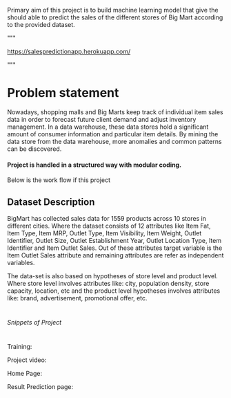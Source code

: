 Primary aim of this project is to build machine learning model that give the should able to predict the sales of the
different stores of Big Mart according to the provided dataset.

"""

https://salespredictionapp.herokuapp.com/

"""
# Problem statement
Nowadays, shopping malls and Big Marts keep track of individual item sales data in order to forecast future client demand and adjust inventory management. In a data
warehouse, these data stores hold a significant amount of consumer information and particular item details. By mining the data store from the data warehouse, more
anomalies and common patterns can be discovered.

#### Project is handled in a structured way with modular coding.

Below is the work flow if this project

[](https://github.com/shivanshjayara/BigMart_Sales_Prediction/blob/master/Screenshots/arch.png)


## Dataset Description 
BigMart has collected sales data for 1559 products across 10 stores in different cities. Where the dataset consists of 12 attributes like Item Fat, Item Type, Item MRP, Outlet Type, Item Visibility, Item Weight, Outlet Identifier, Outlet Size, Outlet Establishment Year, Outlet Location Type, Item Identifier and Item Outlet Sales. Out of these attributes target variable is the Item Outlet Sales attribute and remaining attributes are refer as independent variables. 

The data-set is also based on hypotheses of store level and product level. Where store level involves attributes like: city, population density, store capacity, location, etc and the product level hypotheses involves attributes like: brand, advertisement, promotional offer, etc.

#
###### Snippets of Project
#

Training:
[](https://github.com/shivanshjayara/BigMart_Sales_Prediction/blob/master/Screenshots/screen.mp4)

Project video:
[](https://github.com/shivanshjayara/BigMart_Sales_Prediction/blob/master/Screenshots/screen.mp4)

Home Page:
[](https://github.com/shivanshjayara/BigMart_Sales_Prediction/blob/master/Screenshots/Application_Home_Page.jpg)

Result Prediction page:
[](https://github.com/shivanshjayara/BigMart_Sales_Prediction/blob/master/Screenshots/Prediction_Result_Page.jpg)


